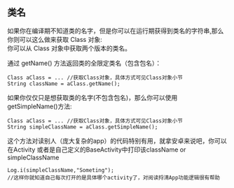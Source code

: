 ## 类名

如果你在编译期不知道类的名字，但是你可以在运行期获得到类名的字符串,那么你则可以这么做来获取 Class 对象:  
你可以从 Class 对象中获取两个版本的类名。

通过 getName\(\) 方法返回类的全限定类名（包含包名）：

```
Class aClass = ... //获取Class对象，具体方式可见Class对象小节
String className = aClass.getName();
```

如果你仅仅只是想获取类的名字\(不包含包名\)，那么你可以使用 getSimpleName\(\)方法:

```
Class aClass = ... //获取Class对象，具体方式可见Class对象小节
String simpleClassName = aClass.getSimpleName();
```

这个方法对读别人（庞大复杂的app）的代码特别有用，就拿安卓来说吧，你可以在Activity 或者是自己定义的BaseActivity中打印该className or simpleClassName

```
Log.i(simpleClassName,"Someting");
//这样你就知道自己每次打开的是具体哪个activity了，对阅读捋清App功能逻辑很有帮助
```



